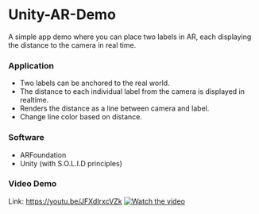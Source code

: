 # Unity-AR-Demo
A simple app demo where you can place two labels in AR, each displaying the distance to the camera in real time.

### Application
* Two labels can be anchored to the real world.
* The distance to each individual label from the camera is displayed in realtime.
* Renders the distance as a line between camera and label.
* Change line color based on distance.

### Software
* ARFoundation
* Unity (with S.O.L.I.D principles)

### Video Demo
Link: https://youtu.be/JFXdIrxcVZk
[![Watch the video](https://img.youtube.com/vi/JFXdIrxcVZk/maxresdefault.jpg)](https://youtu.be/JFXdIrxcVZk)
